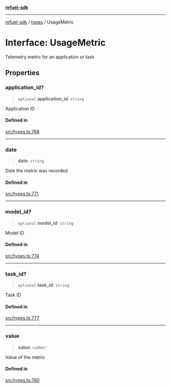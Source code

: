 [**refuel-sdk**](../../README.md)

***

[refuel-sdk](../../modules.md) / [types](../README.md) / UsageMetric

# Interface: UsageMetric

Telemetry metric for an application or task

## Properties

### application\_id?

> `optional` **application\_id**: `string`

Application ID

#### Defined in

[src/types.ts:768](https://github.com/refuel-ai/refuel-sdk/blob/4c2ff8dd3473ca3a77a7beb7cac6d4e017c1d0e0/src/types.ts#L768)

***

### date

> **date**: `string`

Date the metric was recorded

#### Defined in

[src/types.ts:771](https://github.com/refuel-ai/refuel-sdk/blob/4c2ff8dd3473ca3a77a7beb7cac6d4e017c1d0e0/src/types.ts#L771)

***

### model\_id?

> `optional` **model\_id**: `string`

Model ID

#### Defined in

[src/types.ts:774](https://github.com/refuel-ai/refuel-sdk/blob/4c2ff8dd3473ca3a77a7beb7cac6d4e017c1d0e0/src/types.ts#L774)

***

### task\_id?

> `optional` **task\_id**: `string`

Task ID

#### Defined in

[src/types.ts:777](https://github.com/refuel-ai/refuel-sdk/blob/4c2ff8dd3473ca3a77a7beb7cac6d4e017c1d0e0/src/types.ts#L777)

***

### value

> **value**: `number`

Value of the metric

#### Defined in

[src/types.ts:780](https://github.com/refuel-ai/refuel-sdk/blob/4c2ff8dd3473ca3a77a7beb7cac6d4e017c1d0e0/src/types.ts#L780)
